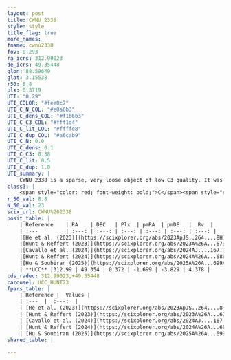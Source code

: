 ```yaml
---
layout: post
title: CWNU 2338
style: style
title_flag: true
more_names: 
fname: cwnu2338
fov: 0.293
ra_icrs: 312.99023
de_icrs: 49.35448
glon: 88.59649
glat: 3.15538
r50: 8.8
plx: 0.3719
UTI: "0.29"
UTI_COLOR: "#fee0c7"
UTI_C_N_COL: "#e0a6b3"
UTI_C_dens_COL: "#f1b6b3"
UTI_C_C3_COL: "#fff1d4"
UTI_C_lit_COL: "#ffffe8"
UTI_C_dup_COL: "#a6cab9"
UTI_C_N: 0.0
UTI_C_dens: 0.1
UTI_C_C3: 0.38
UTI_C_lit: 0.5
UTI_C_dup: 1.0
UTI_summary: |
    CWNU 2338 is a sparse, very loose object of low C3 quality. It was recently reported but it is moderately studied in the literature.<br><br><span style="color: #99180f; font-weight: bold;">Warning: </span>contains less than 25 stars with <i>P>0.5</i> estimated.
class3: |
    <span style="color: red; font-weight: bold;">C</span><span style="color: #FFC300; font-weight: bold;">B</span>
r_50_val: 8.8
N_50_val: 23
scix_url: CWNU%202338
posit_table: |
    | Reference    | RA    | DEC   | Plx  | pmRA  | pmDE   |  Rv  |
    | :---         | :---: | :---: | :---: | :---: | :---: | :---: |
    |[He et al. (2023)](https://scixplorer.org/abs/2023ApJS..264....8H) | 312.941 | 49.321 | 0.387 | -1.712 | -3.815 | -11.75 |
    |[Hunt & Reffert (2023)](https://scixplorer.org/abs/2023A%26A...673A.114H) | 312.915 | 49.324 | 0.37 | -1.704 | -3.801 | -1.023 |
    |[Cavallo et al. (2024)](https://scixplorer.org/abs/2024AJ....167...12C) | 312.963 | 49.325 | 0.372 | -- | -- | -- |
    |[Hunt & Reffert (2024)](https://scixplorer.org/abs/2024A%26A...686A..42H) | 312.915 | 49.324 | 0.37 | -1.704 | -3.801 | -1.023 |
    |[Hu & Soubiran (2025)](https://scixplorer.org/abs/2025A%26A...699A.246H) | 312.964 | 49.325 | -- | -- | -- | -- |
    | **UCC** |312.99 | 49.354 | 0.372 | -1.699 | -3.829 | 4.378 | 
cds_radec: 312.99023,+49.35448
carousel: UCC_HUNT23
fpars_table: |
    | Reference |  Values |
    | :---  |  :---:  |
    | [He et al. (2023)](https://scixplorer.org/abs/2023ApJS..264....8H) | `A0=4.0, m-M=12.2, logAge=7.2` |
    | [Hunt & Reffert (2023)](https://scixplorer.org/abs/2023A%26A...673A.114H) | `AV50=2.998, diffAV50=1.856, MOD50=11.953, logAge50=7.943` |
    | [Cavallo et al. (2024)](https://scixplorer.org/abs/2024AJ....167...12C) | `AV50=3.21, dMod50=12.11, logAge50=8.74, [Fe/H]50=0.37` |
    | [Hunt & Reffert (2024)](https://scixplorer.org/abs/2024A%26A...686A..42H) | `MassJ=187.363` |
    | [Hu & Soubiran (2025)](https://scixplorer.org/abs/2025A%26A...699A.246H) | `MA22=0.06, MA23f=-0.26, MZ23=0.06, MK24=-0.15, MF24=-0.29` |
shared_table: |
    
---
```

